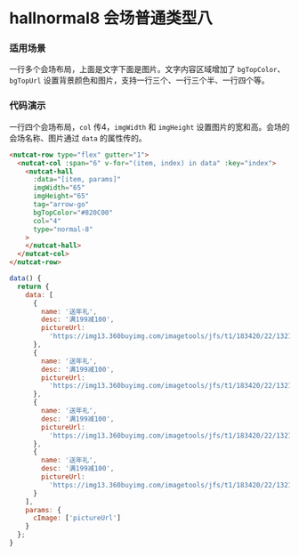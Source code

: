 # hallnormal8 会场普通类型八

### 适用场景

一行多个会场布局，上面是文字下面是图片。文字内容区域增加了 `bgTopColor`、`bgTopUrl` 设置背景颜色和图片，支持一行三个、一行三个半、一行四个等。


### 代码演示

一行四个会场布局，`col` 传4，`imgWidth` 和 `imgHeight` 设置图片的宽和高。会场的会场名称、图片通过 `data` 的属性传的。

```html
<nutcat-row type="flex" gutter="1">
  <nutcat-col :span="6" v-for="(item, index) in data" :key="index">
    <nutcat-hall
      :data="[item, params]"
      imgWidth="65"
      imgHeight="65"
      tag="arrow-go"
      bgTopColor="#820C00"
      col="4"
      type="normal-8"
    >
    </nutcat-hall>
  </nutcat-col>
</nutcat-row>
```

```javascript
data() {
  return {
    data: [
      {
        name: '送年礼',
        desc: '满199减100',
        pictureUrl:
          'https://img13.360buyimg.com/imagetools/jfs/t1/183420/22/13214/10541/60e8138cEb3e894b1/04c71eceafa9608d.png'
      },
      {
        name: '送年礼',
        desc: '满199减100',
        pictureUrl:
          'https://img13.360buyimg.com/imagetools/jfs/t1/183420/22/13214/10541/60e8138cEb3e894b1/04c71eceafa9608d.png'
      },
      {
        name: '送年礼',
        desc: '满199减100',
        pictureUrl:
          'https://img13.360buyimg.com/imagetools/jfs/t1/183420/22/13214/10541/60e8138cEb3e894b1/04c71eceafa9608d.png'
      },
      {
        name: '送年礼',
        desc: '满199减100',
        pictureUrl:
          'https://img13.360buyimg.com/imagetools/jfs/t1/183420/22/13214/10541/60e8138cEb3e894b1/04c71eceafa9608d.png'
      }
    ],
    params: {
      cImage: ['pictureUrl']
    }
  };
}
```

